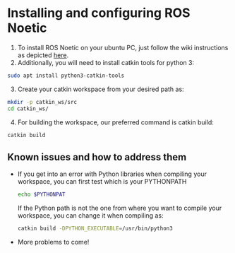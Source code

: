 # Installing and configuring ROS Noetic

1. To install ROS Noetic on your ubuntu PC, just follow the wiki instructions as depicted [here](http://wiki.ros.org/noetic/Installation/Ubuntu).
2. Additionally, you will need to install catkin tools for python 3:
```sh
sudo apt install python3-catkin-tools
```
3. Create your catkin workspace from your desired path as:
```sh
mkdir -p catkin_ws/src
cd catkin_ws/
```
4. For building the workspace, our preferred command is catkin build:
```sh
catkin build
```
## Known issues and how to address them

- If you get into an error with Python libraries when compiling your workspace, you can first test which is your PYTHONPATH
  ```sh
  echo $PYTHONPAT
  ```
  If the Python path is not the one from where you want to compile your workspace, you can change it when compiling as:
  ```sh
  catkin build -DPYTHON_EXECUTABLE=/usr/bin/python3
  ```
 - More problems to come!

